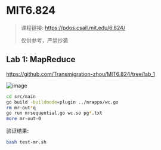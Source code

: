 # MIT6.824

> 课程链接: https://pdos.csail.mit.edu/6.824/
>
> 仅供参考，严禁抄袭



## Lab 1: MapReduce

https://github.com/Transmigration-zhou/MIT6.824/tree/lab_1

![image](https://github.com/Transmigration-zhou/MIT6.824/assets/57855015/628db29b-ddff-48b1-9931-c80310c76d08)


```bash
cd src/main
go build -buildmode=plugin ../mrapps/wc.go
rm mr-out*q
go run mrsequential.go wc.so pg*.txt
more mr-out-0
```
验证结果:
```bash
bash test-mr.sh
```

